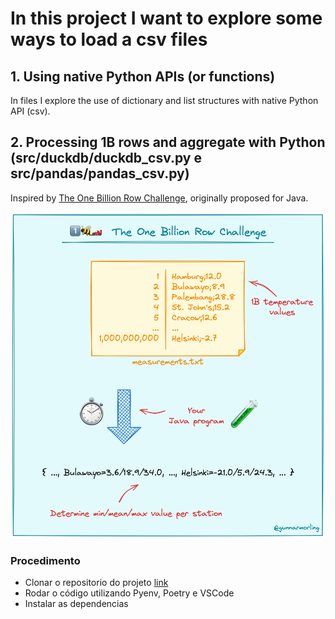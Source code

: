# In this project I want to explore some ways to load a csv files

## 1. Using native Python APIs (or functions)
In files I explore the use of dictionary and list structures with native Python API (csv).

## 2. Processing 1B rows and aggregate with Python (src/duckdb/duckdb_csv.py e src/pandas/pandas_csv.py)
Inspired by [The One Billion Row Challenge](https://github.com/gunnarmorling/1brc), originally proposed for Java.

![imagem_01](./images/1brc.png)

### Procedimento
- Clonar o repositorio do projeto [link](https://github.com/Silmara-Basso/load_file.git)
- Rodar o código utilizando Pyenv, Poetry e VSCode
- Instalar as dependencias
